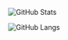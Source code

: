 ![GitHub Stats](https://github-readme-stats.vercel.app/api?username=sabi-31&show_icons=true&theme=blueberry)  

![GitHub Langs](https://github-readme-stats.vercel.app/api/top-langs/?username=sabi-31&layout=compact&theme=blueberry) 
 
